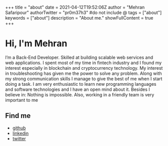 +++
title = "about"
date = 2021-04-12T19:52:06Z
author = "Mehran Safaripour"
authorTwitter = "pr0m37h3" #do not include @
tags = ["about"]
keywords = ["about"]
description = "About me."
showFullContent = true
+++

# Hi, I'm Mehran

I’m a Back-End Developer. Skilled at building scalable web services and web applications. I spent most of my time in fintech industry and I
found my interest especially in blockchain and cryptocurrency technology. My interest in troubleshooting has given me the power to solve any
problem. Along with my strong communication skills I manage to give the best of me when I start doing a task. I am very enthusiastic to learn
new programming languages and software technologies and I have an open mind about it. Besides I believe in: Nothing is impossible. Also,
working in a friendly team is very important to me

## Find me

- [github](https://github.com/b1ng-b0ng)
- [linkedin](https://www.linkedin.com/in/mehran-safaripour/)
- [twitter](https://twitter.com/pr0m37h3)

